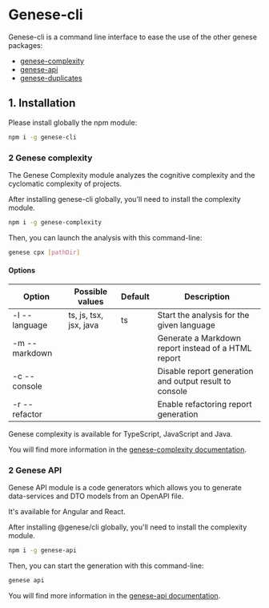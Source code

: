 # Genese-cli

Genese-cli is a command line interface to ease the use of the other genese packages:
* [genese-complexity](https://github.com/geneseframework/genese-complexity)
* [genese-api](https://github.com/geneseframework/genese-api)
* [genese-duplicates](https://github.com/geneseframework/genese-duplicates)

## 1. Installation

Please install globally the npm module:

```sh
npm i -g genese-cli
```

### 2 Genese complexity

The Genese Complexity module analyzes the cognitive complexity and the cyclomatic complexity of projects.

After installing genese-cli globally, you'll need to install the complexity module.

```sh
npm i -g genese-complexity
```

Then, you can launch the analysis with this command-line:

```sh
genese cpx [pathDir]
```

#### Options

| Option | Possible values | Default | Description |
| ----- | ----- | ----- | ----- |
| -l --language <language> | ts, js, tsx, jsx, java | ts | Start the analysis for the given language |
| -m --markdown | | | Generate a Markdown report instead of a HTML report |
| -c --console | | | Disable report generation and output result to console |
| -r --refactor | | | Enable refactoring report generation |

Genese complexity is available for TypeScript, JavaScript and Java.

You will find more information in the [genese-complexity documentation](https://github.com/geneseframework/genese-complexity).

### 2 Genese API

Genese API module is a code generators which allows you to generate data-services and DTO models from an OpenAPI file.

It's available for Angular and React.

After installing @genese/cli globally, you'll need to install the complexity module.

```sh
npm i -g genese-api
```

Then, you can start the generation with this command-line:

```sh
genese api
```

You will find more information in the [genese-api documentation](https://github.com/geneseframework/genese-api).
